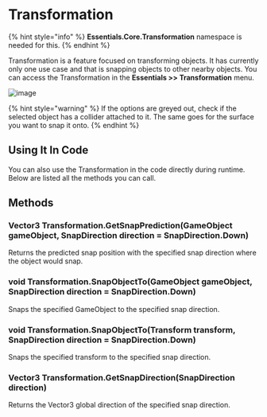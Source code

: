 # Transformation

{% hint style="info" %}
**Essentials.Core.Transformation** namespace is needed for this.
{% endhint %}

Transformation is a feature focused on transforming objects. It has currently only one use case and that is snapping objects to other nearby objects. You can access the Transformation in the **Essentials >> Transformation** menu.

![image](https://github.com/NotRewd/Unity-Essentials/assets/48103943/82708be1-04fe-4121-8533-ae03aaa1d43a)

{% hint style="warning" %}
If the options are greyed out, check if the selected object has a collider attached to it. The same goes for the surface you want to snap it onto.
{% endhint %}

## Using It In Code

You can also use the Transformation in the code directly during runtime. Below are listed all the methods you can call.

## Methods

### Vector3 Transformation.GetSnapPrediction(GameObject gameObject, SnapDirection direction = SnapDirection.Down)

Returns the predicted snap position with the specified snap direction where the object would snap.

### void Transformation.SnapObjectTo(GameObject gameObject, SnapDirection direction = SnapDirection.Down)

Snaps the specified GameObject to the specified snap direction.

### void Transformation.SnapObjectTo(Transform transform, SnapDirection direction = SnapDirection.Down)

Snaps the specified transform to the specified snap direction.

### Vector3 Transformation.GetSnapDirection(SnapDirection direction)

Returns the Vector3 global direction of the specified snap direction.
